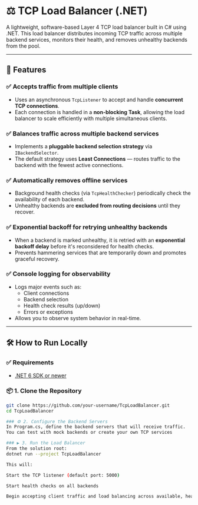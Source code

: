 # ⚖️ TCP Load Balancer (.NET)

A lightweight, software-based Layer 4 TCP load balancer built in C# using .NET. This load balancer distributes incoming TCP traffic across multiple backend services, monitors their health, and removes unhealthy backends from the pool.

---

## 🚀 Features

### ✅ Accepts traffic from multiple clients
- Uses an asynchronous `TcpListener` to accept and handle **concurrent TCP connections**.
- Each connection is handled in a **non-blocking Task**, allowing the load balancer to scale efficiently with multiple simultaneous clients.

### ✅ Balances traffic across multiple backend services
- Implements a **pluggable backend selection strategy** via `IBackendSelector`.
- The default strategy uses **Least Connections** — routes traffic to the backend with the fewest active connections.

### ✅ Automatically removes offline services
- Background health checks (via `TcpHealthChecker`) periodically check the availability of each backend.
- Unhealthy backends are **excluded from routing decisions** until they recover.

### ✅ Exponential backoff for retrying unhealthy backends
- When a backend is marked unhealthy, it is retried with an **exponential backoff delay** before it's reconsidered for health checks.
- Prevents hammering services that are temporarily down and promotes graceful recovery.

### ✅ Console logging for observability
- Logs major events such as:
  - Client connections
  - Backend selection
  - Health check results (up/down)
  - Errors or exceptions
- Allows you to observe system behavior in real-time.

---

## 🛠️ How to Run Locally

### ✅ Requirements

- [.NET 6 SDK or newer](https://dotnet.microsoft.com/download)

### 📦 1. Clone the Repository

```bash
git clone https://github.com/your-username/TcpLoadBalancer.git
cd TcpLoadBalancer

### ⚙️ 2. Configure the Backend Servers
In Program.cs, define the backend servers that will receive traffic.
You can test with mock backends or create your own TCP services

### ▶️ 3. Run the Load Balancer
From the solution root:
dotnet run --project TcpLoadBalancer

This will:

Start the TCP listener (default port: 5000)

Start health checks on all backends

Begin accepting client traffic and load balancing across available, healthy backends